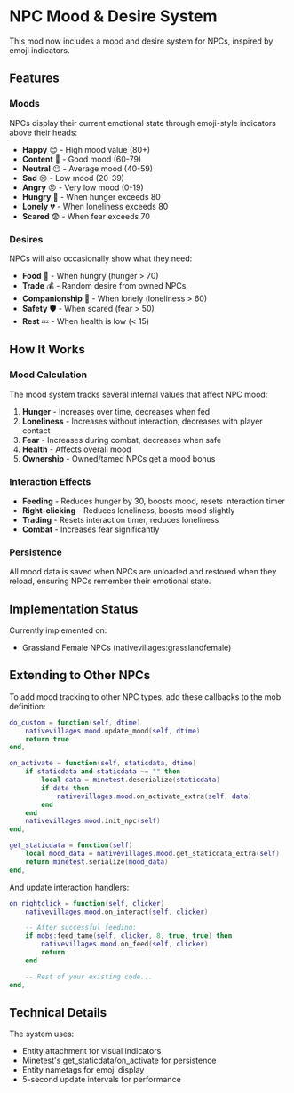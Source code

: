# NPC Mood & Desire System

This mod now includes a mood and desire system for NPCs, inspired by emoji indicators.

## Features

### Moods
NPCs display their current emotional state through emoji-style indicators above their heads:

- **Happy** 😊 - High mood value (80+)
- **Content** 🙂 - Good mood (60-79)
- **Neutral** 😐 - Average mood (40-59)
- **Sad** 😢 - Low mood (20-39)
- **Angry** 😠 - Very low mood (0-19)
- **Hungry** 🍖 - When hunger exceeds 80
- **Lonely** 💔 - When loneliness exceeds 80
- **Scared** 😨 - When fear exceeds 70

### Desires
NPCs will also occasionally show what they need:

- **Food** 🍞 - When hungry (hunger > 70)
- **Trade** 💰 - Random desire from owned NPCs
- **Companionship** 👥 - When lonely (loneliness > 60)
- **Safety** 🛡️ - When scared (fear > 50)
- **Rest** 💤 - When health is low (< 15)

## How It Works

### Mood Calculation
The mood system tracks several internal values that affect NPC mood:

1. **Hunger** - Increases over time, decreases when fed
2. **Loneliness** - Increases without interaction, decreases with player contact
3. **Fear** - Increases during combat, decreases when safe
4. **Health** - Affects overall mood
5. **Ownership** - Owned/tamed NPCs get a mood bonus

### Interaction Effects

- **Feeding** - Reduces hunger by 30, boosts mood, resets interaction timer
- **Right-clicking** - Reduces loneliness, boosts mood slightly
- **Trading** - Resets interaction timer, reduces loneliness
- **Combat** - Increases fear significantly

### Persistence
All mood data is saved when NPCs are unloaded and restored when they reload, ensuring NPCs remember their emotional state.

## Implementation Status

Currently implemented on:
- Grassland Female NPCs (nativevillages:grasslandfemale)

## Extending to Other NPCs

To add mood tracking to other NPC types, add these callbacks to the mob definition:

```lua
do_custom = function(self, dtime)
    nativevillages.mood.update_mood(self, dtime)
    return true
end,

on_activate = function(self, staticdata, dtime)
    if staticdata and staticdata ~= "" then
        local data = minetest.deserialize(staticdata)
        if data then
            nativevillages.mood.on_activate_extra(self, data)
        end
    end
    nativevillages.mood.init_npc(self)
end,

get_staticdata = function(self)
    local mood_data = nativevillages.mood.get_staticdata_extra(self)
    return minetest.serialize(mood_data)
end,
```

And update interaction handlers:

```lua
on_rightclick = function(self, clicker)
    nativevillages.mood.on_interact(self, clicker)

    -- After successful feeding:
    if mobs:feed_tame(self, clicker, 8, true, true) then
        nativevillages.mood.on_feed(self, clicker)
        return
    end

    -- Rest of your existing code...
end,
```

## Technical Details

The system uses:
- Entity attachment for visual indicators
- Minetest's get_staticdata/on_activate for persistence
- Entity nametags for emoji display
- 5-second update intervals for performance
